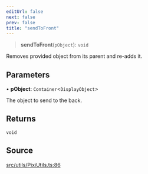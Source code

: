 ```yaml
---
editUrl: false
next: false
prev: false
title: "sendToFront"
---
```


> **sendToFront**(`pObject`): `void`

Removes provided object from its parent and re-adds it.

## Parameters

• **pObject**: `Container`\<`DisplayObject`\>

The object to send to the back.

## Returns

`void`

## Source

[src/utils/PixiUtils.ts:86](https://github.com/relishinc/dill-pixel/blob/c79d8e8552aaa0f13a29535c819ae67d025b4669/src/utils/PixiUtils.ts#L86)
